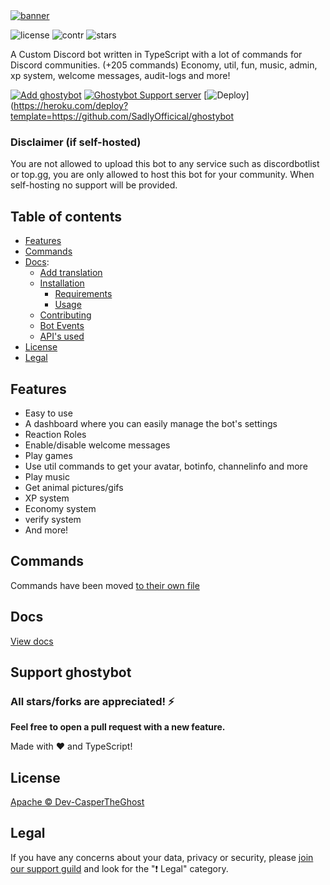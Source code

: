 <a href="https://ghostybot.tk" align="center">
     <img src=".github/Ghostybot-banner.png" alt="banner" />
</a>

![license](https://img.shields.io/github/license/dev-caspertheghost/ghostybot?color=gr)
![contr](https://img.shields.io/github/contributors/dev-caspertheghost/ghostybot)
![stars](https://img.shields.io/github/stars/dev-caspertheghost/ghostybot?color=gr)

A Custom Discord bot written in TypeScript with a lot of commands for Discord communities. (+205 commands) Economy, util, fun, music, admin, xp system, welcome messages, audit-logs and more!

[![Add ghostybot](./.github/add-to-discord.png)](https://discord.com/oauth2/authorize?client_id=632843197600759809&scope=bot&permissions=8)
[![Ghostybot Support server](./.github/join-support-server.png)](https://discord.gg/XxHrtkA)
[![Deploy](https://www.herokucdn.com/deploy/button.svg)](https://heroku.com/deploy?template=https://github.com/SadlyOfficical/ghostybot
### Disclaimer (if self-hosted)

You are not allowed to upload this bot to any service such as discordbotlist or top.gg, you are only allowed to host this bot for your community. When self-hosting no support will be provided.

## Table of contents

- [Features](#features)
- [Commands](docs/COMMANDS.md)
- [Docs](docs/README.md):
  - [Add translation](docs/TRANSLATE.md)
  - [Installation](docs/INSTALLATION.md)
    - [Requirements](docs/INSTALLATION.md#requirements)
    - [Usage](docs/INSTALLATION.md#usage)
  - [Contributing](docs/CONTRIBUTING.md)
  - [Bot Events](/docs/BOT_EVENTS.md)
  - [API's used](/docs/APIS_USED.md)
- [License](#license)
- [Legal](#legal)

## Features

- Easy to use
- A dashboard where you can easily manage the bot's settings
- Reaction Roles
- Enable/disable welcome messages
- Play games
- Use util commands to get your avatar, botinfo, channelinfo and more
- Play music
- Get animal pictures/gifs
- XP system
- Economy system
- verify system
- And more!

## Commands

Commands have been moved [to their own file](docs/COMMANDS.md)

## Docs

[View docs](/docs/README.md)

## Support ghostybot

### All stars/forks are appreciated! ⚡

**Feel free to open a pull request with a new feature.**

Made with ❤️ and TypeScript!

## License

[Apache © Dev-CasperTheGhost](./LICENSE)

## Legal

If you have any concerns about your data, privacy or security, please [join our support guild](https://discord.gg/XxHrtkA) and look for the "❗ Legal" category.

